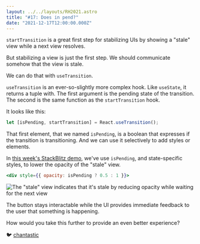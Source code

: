 ```yaml
---
layout: ../../layouts/RH2021.astro
title: "#17: Does in pend?"
date: "2021-12-17T12:00:00.000Z"
---
```


`startTransition` is a great first step for stabilizing UIs by showing a "stale" view while a next view resolves.

But stabilizing a view is just the first step. We should communicate somehow that the view is stale.

We can do that with `useTransition`.

`useTransition` is an ever-so-slightly more complex hook. Like `useState`, it returns a tuple with. The first argument is the pending state of the transition. The second is the same function as the `startTransition` hook.

It looks like this:

```js
let [isPending, startTransition] = React.useTransition();
```

That first element, that we named `isPending`, is a boolean that expresses if the transition is transitioning. And we can use it selectively to add styles or elements.

In [this week's StackBlitz demo](https://stackblitz.com/edit/react-ezhhj6?file=src/App.js), we've use `isPending`, and state-specific styles, to lower the opacity of the "stale" view.

```jsx
<div style={{ opacity: isPending ? 0.5 : 1 }}>
```

![The "stale" view indicates that it's stale by reducing opacity while waiting for the next view](/assets/img/2021/2021-pokemon-use-transition.gif)

The button stays interactable while the UI provides immediate feedback to the user that something is happening.

How would you take this further to provide an even better experience?

🐦 [chantastic](https://chan.dev/twitter)
